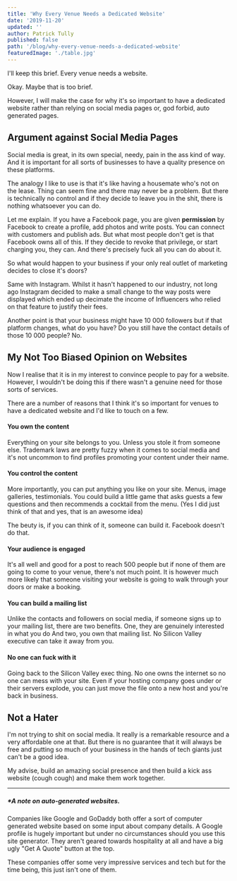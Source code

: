 ```yaml
---
title: 'Why Every Venue Needs a Dedicated Website'
date: '2019-11-20'
updated: ''
author: Patrick Tully
published: false
path: '/blog/why-every-venue-needs-a-dedicated-website'
featuredImage: './table.jpg'
---
```


I'll keep this brief. Every venue needs a website.

Okay. Maybe that is too brief.

However, I will make the case for why it's so important to have a dedicated website rather than relying on social media pages or, god forbid, auto generated pages.

## Argument against Social Media Pages

Social media is great, in its own special, needy, pain in the ass kind of way. And it is important for all sorts of businesses to have a quality presence on these platforms.

The analogy I like to use is that it's like having a housemate who's not on the lease. Thing can seem fine and there may never be a problem. But there is technically no control and if they decide to leave you in the shit, there is nothing whatsoever you can do.

Let me explain. If you have a Facebook page, you are given **permission** by Facebook to create a profile, add photos and write posts. You can connect with customers and publish ads. But what most people don't get is that Facebook owns all of this. If they decide to revoke that privilege, or start charging you, they can. And there's precisely fuck all you can do about it.

So what would happen to your business if your only real outlet of marketing decides to close it's doors?

Same with Instagram. Whilst it hasn't happened to our industry, not long ago Instagram decided to make a small change to the way posts were displayed which ended up decimate the income of Influencers who relied on that feature to justify their fees.

Another point is that your business might have 10 000 followers but if that platform changes, what do you have? Do you still have the contact details of those 10 000 people? No.

## My Not Too Biased Opinion on Websites

Now I realise that it is in my interest to convince people to pay for a website. However, I wouldn't be doing this if there wasn't a genuine need for those sorts of services.

There are a number of reasons that I think it's so important for venues to have a dedicated website and I'd like to touch on a few.

#### You own the content

Everything on your site belongs to you. Unless you stole it from someone else. Trademark laws are pretty fuzzy when it comes to social media and it's not uncommon to find profiles promoting your content under their name.

#### You control the content

More importantly, you can put anything you like on your site. Menus, image galleries, testimonials. You could build a little game that asks guests a few questions and then recommends a cocktail from the menu. (Yes I did just think of that and yes, that is an awesome idea)

The beuty is, if you can think of it, someone can build it. Facebook doesn't do that.

#### Your audience is engaged

It's all well and good for a post to reach 500 people but if none of them are going to come to your venue, there's not much point. It is however much more likely that someone visiting your website is going to walk through your doors or make a booking.

#### You can build a mailing list

Unlike the contacts and followers on social media, if someone signs up to your mailing list, there are two benefits. One, they are genuinely interested in what you do And two, you own that mailing list. No Silicon Valley executive can take it away from you.

#### No one can fuck with it

Going back to the Silicon Valley exec thing. No one owns the internet so no one can mess with your site. Even if your hosting company goes under or their servers explode, you can just move the file onto a new host and you're back in business.

## Not a Hater

I'm not trying to shit on social media. It really is a remarkable resource and a very affordable one at that. But there is no guarantee that it will always be free and putting so much of your business in the hands of tech giants just can't be a good idea.

My advise, build an amazing social presence and then build a kick ass website (cough cough) and make them work together. 

---

##### *A note on auto-generated websites.

Companies like Google and GoDaddy both offer a sort of computer generated website based on some input about company details. A Google profile is hugely important but under no circumstances should you use this site generator. They aren't geared towards hospitality at all and have a big ugly "Get A Quote" button at the top.

These companies offer some very impressive services and tech but for the time being, this just isn't one of them.